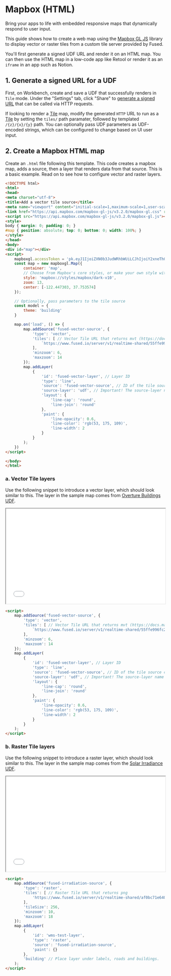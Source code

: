 # Mapbox (HTML)

Bring your apps to life with embedded responsive maps that dynamically respond to user input.


This guide shows how to create a web map using the [Mapbox GL JS](https://docs.mapbox.com/mapbox-gl-js/example/) library to display vector or raster tiles from a custom tile server provided by Fused. 

You'll first generate a signed UDF URL and render it on an HTML map. You can then use the HTML map in a low-code app like Retool or render it as an `iframe` in an app such as Notion.

## 1. Generate a signed URL for a UDF

First, on Workbench, create and save a UDF that successfully renders in `Tile` mode. Under the "Settings" tab, click "Share" to [generate a signed URL](/basics/core-concepts/#generate-endpoints-with-workbench) that can be called via HTTP requests. 


If looking to render a [Tile](http://localhost:3000/basics/core-concepts/#file--tile) map, modify the generated `HTTP` URL to run as a [Tile](/basics/utilities/#call-udfs-with-http-requests) by setting the `tiles/` path paramater, followed by templated `/{z}/{x}/{y}` path. You can optionally pass UDF parameters as UDF-encoded strings, which can be configured to change based on UI user input.


## 2. Create a Mapbox HTML map

Create an `.html` file following this template. This code creates a mapbox map, adds a source, then a layer that renders data from that source. This is a basic example. Read on to see how to configure vector and raster layers.

```html
<!DOCTYPE html>
<html>
<head>
<meta charset="utf-8">
<title>Add a vector tile source</title>
<meta name="viewport" content="initial-scale=1,maximum-scale=1,user-scalable=no">
<link href="https://api.mapbox.com/mapbox-gl-js/v3.2.0/mapbox-gl.css" rel="stylesheet">
<script src="https://api.mapbox.com/mapbox-gl-js/v3.2.0/mapbox-gl.js"></script>
<style>
body { margin: 0; padding: 0; }
#map { position: absolute; top: 0; bottom: 0; width: 100%; }
</style>
</head>
<body>
<div id="map"></div>
<script>
	mapboxgl.accessToken = 'pk.eyJ1IjoiZXN0b3JudWRhbWUiLCJhIjoiY2xneTh0Y3czMDczODNmcG11ZTNuazZvbSJ9.QFTdgqDlAFQKaJ_QLA35ew';
    const map = new mapboxgl.Map({
        container: 'map',
        // Choose from Mapbox's core styles, or make your own style with Mapbox Studio
        style: 'mapbox://styles/mapbox/dark-v10',
        zoom: 13,
        center: [-122.447303, 37.753574]
    });

    // Optionally, pass parameters to the tile source
    const model = {
        theme: 'building'
    }

    map.on('load', () => {
        map.addSource('fused-vector-source', {
            'type': 'vector',
            'tiles': [ // Vector Tile URL that returns mvt (https://docs.mapbox.com/data/tilesets/guides/vector-tiles-standards/)
                `https://www.fused.io/server/v1/realtime-shared/55ffe996fc2bd635cde3beda7e2632005e228798a1ef333297240b86af7d12a4/run/tiles/{z}/{x}/{y}?dtype_out_vector=mvt&type=${model.theme}`
            ],
            'minzoom': 6,
            'maxzoom': 14
        });
        map.addLayer(
            {
                'id': 'fused-vector-layer', // Layer ID
                'type': 'line',
                'source': 'fused-vector-source', // ID of the tile source created above
                'source-layer': 'udf', // Important! The source-layer name is 'udf' for all Fused vector tiles
                'layout': {
                    'line-cap': 'round',
                    'line-join': 'round'
                },
                'paint': {
                    'line-opacity': 0.6,
                    'line-color': 'rgb(53, 175, 109)',
                    'line-width': 2
                }
            }
        );
    })
</script>

</body>
</html>

```

### a. Vector Tile layers

Use the following snippet to introduce a vector layer, which should look similar to this. The layer in the sample map comes from [Overture Buildings UDF](https://github.com/fusedio/udfs/tree/main/public/Overture_Maps_Example).

<iframe src="/img/mapbox_vector.html"  height="300px" width="100%" scrolling="no"></iframe>

```html
<script>
    map.addSource('fused-vector-source', {
        'type': 'vector',
        'tiles': [ // Vector Tile URL that returns mvt (https://docs.mapbox.com/data/tilesets/guides/vector-tiles-standards/)
            `https://www.fused.io/server/v1/realtime-shared/55ffe996fc2bd635cde3beda7e2632005e228798a1ef333297240b86af7d12a4/run/tiles/{z}/{x}/{y}?dtype_out_vector=mvt&type=${model.theme}`
        ],
        'minzoom': 6,
        'maxzoom': 14
    });
    map.addLayer(
        {
            'id': 'fused-vector-layer', // Layer ID
            'type': 'line',
            'source': 'fused-vector-source', // ID of the tile source created above
            'source-layer': 'udf', // Important! The source-layer name is 'udf' for Fused vector tiles
            'layout': {
                'line-cap': 'round',
                'line-join': 'round'
            },
            'paint': {
                'line-opacity': 0.6,
                'line-color': 'rgb(53, 175, 109)',
                'line-width': 2
            }
        }
    );
</script>
```

### b. Raster Tile layers

Use the following snippet to introduce a raster layer, which should look similar to this. The layer in the sample map comes from the [Solar Irradiance UDF](https://github.com/fusedio/udfs/tree/main/public/Solar_Irradiance).

<iframe src="/img/mapbox_raster.html"  height="300px" width="100%" scrolling="no"></iframe>

```html
<script>
    map.addSource('fused-irradiation-source', {
        'type': 'raster',
        'tiles': [ // Raster Tile URL that returns png
            'https://www.fused.io/server/v1/realtime-shared/af0bc71e64075233b731f316988b323ac28658059db9e87388393fe187752501/run/tiles/{z}/{x}/{y}?dtype_out_raster=png'
        ],
        'tileSize': 256,
        'minzoom': 10,
        'maxzoom': 18
    });
    map.addLayer(
        {
            'id': 'wms-test-layer',
            'type': 'raster',
            'source': 'fused-irradiation-source',
            'paint': {}
        },
        'building' // Place layer under labels, roads and buildings.
    ); 
</script>
```


